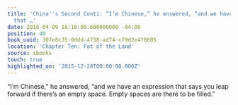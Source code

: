 ```yaml
---
title: 'China''s Second Conti: “I’m Chinese,” he answered, “and we have an expression
  that …'
date: 2016-04-09 18:16:00.600000000 -04:00
position: 40
book_uuid: 307e8c35-0ddd-4738-ad74-cf9d2e4f8605
location: 'Chapter Ten: Fat of the Land'
source: ibooks
touch: true
highlighted_on: '2015-12-28T00:00:00.000Z'
---
```


“I’m Chinese,” he answered, “and we have an expression that says you leap forward if there’s an empty space. Empty spaces are there to be filled.”